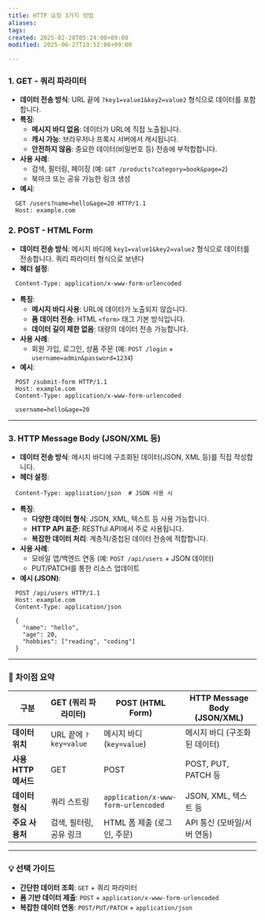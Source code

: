 ```yaml
---
title: HTTP 요청 3가지 방법
aliases: 
tags: 
created: 2025-02-28T05:24:00+09:00
modified: 2025-06-27T19:52:08+09:00

---
```


### 1. **GET - 쿼리 파라미터**
- **데이터 전송 방식**: URL 끝에 `?key1=value1&key2=value2` 형식으로 데이터를 포함합니다.
- **특징**:
  - **메시지 바디 없음**: 데이터가 URL에 직접 노출됩니다.
  - **캐시 가능**: 브라우저나 프록시 서버에서 캐시됩니다.
  - **안전하지 않음**: 중요한 데이터(비밀번호 등) 전송에 부적합합니다.
- **사용 사례**:
  - 검색, 필터링, 페이징 (예: `GET /products?category=book&page=2`)
  - 북마크 또는 공유 가능한 링크 생성
- **예시**:

```http
  GET /users?name=hello&age=20 HTTP/1.1
  Host: example.com
```

### 2. **POST - HTML Form**
- **데이터 전송 방식**: 메시지 바디에 `key1=value1&key2=value2` 형식으로 데이터를 전송합니다. 쿼리 파라미터 형식으로 보낸다
- **헤더 설정**:

```http
  Content-Type: application/x-www-form-urlencoded
```

- **특징**:
  - **메시지 바디 사용**: URL에 데이터가 노출되지 않습니다.
  - **폼 데이터 전송**: HTML `<form>` 태그 기본 방식입니다.
  - **데이터 길이 제한 없음**: 대량의 데이터 전송 가능합니다.
- **사용 사례**:
  - 회원 가입, 로그인, 상품 주문 (예: `POST /login` + `username=admin&password=1234`)
- **예시**:

```http
  POST /submit-form HTTP/1.1
  Host: example.com
  Content-Type: application/x-www-form-urlencoded

  username=hello&age=20
```

---

### 3. **HTTP Message Body (JSON/XML 등)**
- **데이터 전송 방식**: 메시지 바디에 구조화된 데이터(JSON, XML 등)를 직접 작성합니다.
- **헤더 설정**:

```http
  Content-Type: application/json  # JSON 사용 시
```

- **특징**:
  - **다양한 데이터 형식**: JSON, XML, 텍스트 등 사용 가능합니다.
  - **HTTP API 표준**: RESTful API에서 주로 사용됩니다.
  - **복잡한 데이터 처리**: 계층적/중첩된 데이터 전송에 적합합니다.
- **사용 사례**:
  - 모바일 앱/백엔드 연동 (예: `POST /api/users` + JSON 데이터)
  - PUT/PATCH를 통한 리소스 업데이트
- **예시 (JSON)**:

```http
  POST /api/users HTTP/1.1
  Host: example.com
  Content-Type: application/json

  {
    "name": "hello",
    "age": 20,
    "hobbies": ["reading", "coding"]
  }
```

---

### 📌 차이점 요약
| 구분                | GET (쿼리 파라미터)         | POST (HTML Form)               | HTTP Message Body (JSON/XML) |
|---------------------|----------------------------|--------------------------------|------------------------------|
| **데이터 위치**      | URL 끝에 `?key=value`       | 메시지 바디 (`key=value`)      | 메시지 바디 (구조화된 데이터) |
| **사용 HTTP 메서드** | GET                        | POST                           | POST, PUT, PATCH 등          |
| **데이터 형식**      | 쿼리 스트링                | `application/x-www-form-urlencoded` | JSON, XML, 텍스트 등       |
| **주요 사용처**      | 검색, 필터링, 공유 링크     | HTML 폼 제출 (로그인, 주문)    | API 통신 (모바일/서버 연동)  |

---

### 💡 선택 가이드
- **간단한 데이터 조회**: `GET` + 쿼리 파라미터
- **폼 기반 데이터 제출**: `POST` + `application/x-www-form-urlencoded`
- **복잡한 데이터 연동**: `POST/PUT/PATCH` + `application/json`